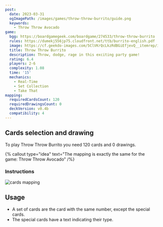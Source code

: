 ```yaml
---
post:
  date: 2023-03-31
  ogImagePath: /images/games/throw-throw-burrito/guide.png
  keywords:
    - Throw Throw Avocado
game:
  bgg: https://boardgamegeek.com/boardgame/274533/throw-throw-burrito
  rules: https://dumekj556jp75.cloudfront.net/ttb/burrito-english.pdf
  image: https://cf.geekdo-images.com/5ClVKrQcLkzRdBGiEfjevQ__itemrep/img/dYq9z1LZxdI90c_RvHPiqA9mgu8=/fit-in/246x300/filters:strip_icc()/pic7073068.jpg
  title: Throw Throw Burrito
  description: Throw, dodge, rage in this exciting party game! 
  rating: 6.4
  players: 2-6
  complexity: 1.08
  time: '15'
  mechanics:
    - Real-Time
    - Set Collection
    - Take That 
mapping:
  requiredCardsCount: 120
  requiredDrawingsCount: 0
  deckVersion: v0.4b
  compatibility: 4
---
```


## Cards selection and drawing

To play Throw Throw Burrito you need 120 cards and 0 drawings.

{% callout type="idea" text="The mapping is exactly the same for the game: Throw Throw Avocado" /%}

### Instructions

![cards mapping](/images/games/throw-throw-burrito/guide.png)

## Usage

- A set of cards are the card with the same number, except the special cards.
- The special cards have a text indicating their type.
